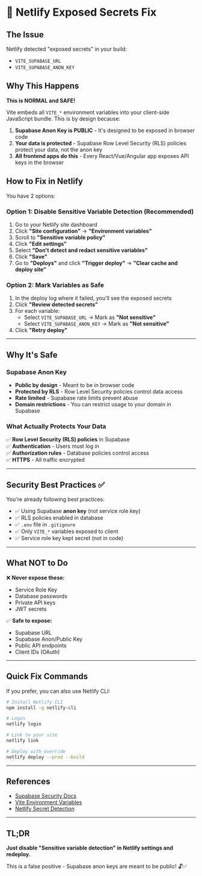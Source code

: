 # 🔐 Netlify Exposed Secrets Fix

## The Issue

Netlify detected "exposed secrets" in your build:
- `VITE_SUPABASE_URL`
- `VITE_SUPABASE_ANON_KEY`

## Why This Happens

**This is NORMAL and SAFE!** 

Vite embeds all `VITE_*` environment variables into your client-side JavaScript bundle. This is by design because:

1. **Supabase Anon Key is PUBLIC** - It's designed to be exposed in browser code
2. **Your data is protected** - Supabase Row Level Security (RLS) policies protect your data, not the anon key
3. **All frontend apps do this** - Every React/Vue/Angular app exposes API keys in the browser

## How to Fix in Netlify

You have 2 options:

### Option 1: Disable Sensitive Variable Detection (Recommended)

1. Go to your Netlify site dashboard
2. Click **"Site configuration"** → **"Environment variables"**
3. Scroll to **"Sensitive variable policy"**
4. Click **"Edit settings"**
5. Select **"Don't detect and redact sensitive variables"**
6. Click **"Save"**
7. Go to **"Deploys"** and click **"Trigger deploy"** → **"Clear cache and deploy site"**

### Option 2: Mark Variables as Safe

1. In the deploy log where it failed, you'll see the exposed secrets
2. Click **"Review detected secrets"**
3. For each variable:
   - Select `VITE_SUPABASE_URL` → Mark as **"Not sensitive"**
   - Select `VITE_SUPABASE_ANON_KEY` → Mark as **"Not sensitive"**
4. Click **"Retry deploy"**

---

## Why It's Safe

### Supabase Anon Key
- **Public by design** - Meant to be in browser code
- **Protected by RLS** - Row Level Security policies control data access
- **Rate limited** - Supabase rate limits prevent abuse
- **Domain restrictions** - You can restrict usage to your domain in Supabase

### What Actually Protects Your Data
✅ **Row Level Security (RLS) policies** in Supabase  
✅ **Authentication** - Users must log in  
✅ **Authorization rules** - Database policies control access  
✅ **HTTPS** - All traffic encrypted  

---

## Security Best Practices ✅

You're already following best practices:

- ✅ Using Supabase **anon key** (not service role key)
- ✅ RLS policies enabled in database
- ✅ `.env` file in `.gitignore`
- ✅ Only `VITE_*` variables exposed to client
- ✅ Service role key kept secret (not in code)

---

## What NOT to Do

❌ **Never expose these:**
- Service Role Key
- Database passwords
- Private API keys
- JWT secrets

✅ **Safe to expose:**
- Supabase URL
- Supabase Anon/Public Key
- Public API endpoints
- Client IDs (OAuth)

---

## Quick Fix Commands

If you prefer, you can also use Netlify CLI:

```bash
# Install Netlify CLI
npm install -g netlify-cli

# Login
netlify login

# Link to your site
netlify link

# Deploy with override
netlify deploy --prod --build
```

---

## References

- [Supabase Security Docs](https://supabase.com/docs/guides/api#api-url-and-keys)
- [Vite Environment Variables](https://vitejs.dev/guide/env-and-mode.html)
- [Netlify Secret Detection](https://docs.netlify.com/environment-variables/secret-detection/)

---

## TL;DR

**Just disable "Sensitive variable detection" in Netlify settings and redeploy.** 

This is a false positive - Supabase anon keys are meant to be public! 🔓✅

